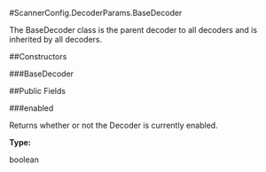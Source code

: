 #ScannerConfig.DecoderParams.BaseDecoder

The BaseDecoder class is the parent decoder to all decoders and is
 inherited by all decoders.

##Constructors

###BaseDecoder



##Public Fields

###enabled

Returns whether or not the Decoder is currently enabled.

**Type:**

boolean

